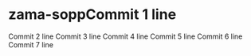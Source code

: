 # zama-soppCommit 1 line
Commit 2 line
Commit 3 line
Commit 4 line
Commit 5 line
Commit 6 line
Commit 7 line
